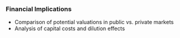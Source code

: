 ### Financial Implications
- Comparison of potential valuations in public vs. private markets
- Analysis of capital costs and dilution effects
